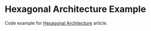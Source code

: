 # Hexagonal Architecture Example

Code example for [Hexagonal Architecture](https://othercode.io/blog/hexagonal-architecture) article.
